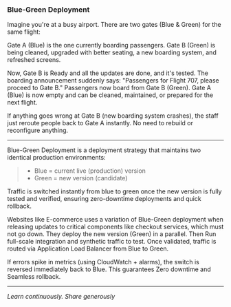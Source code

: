 ### Blue-Green Deployment

Imagine you're at a busy airport. There are two gates (Blue & Green) for the same flight:

Gate A (Blue) is the one currently boarding passengers. Gate B (Green) is being cleaned, upgraded with better seating, a new boarding system, and refreshed screens.

Now, Gate B is Ready and all the updates are done, and it's tested. The boarding announcement suddenly says: "Passengers for Flight 707, please proceed to Gate B." Passengers now board from Gate B (Green). Gate A (Blue) is now empty and can be cleaned, maintained, or prepared for the next flight.

If anything goes wrong at Gate B (new boarding system crashes), the staff just reroute people back to Gate A instantly. No need to rebuild or reconfigure anything.

---

Blue-Green Deployment is a deployment strategy that maintains two identical production environments:

> - Blue = current live (production) version
> - Green = new version (candidate)

Traffic is switched instantly from blue to green once the new version is fully tested and verified, ensuring zero-downtime deployments and quick rollback.

Websites like E-commerce uses a variation of Blue-Green deployment when releasing updates to critical components like checkout services, which must not go down. They deploy the new version (Green) in a parallel. Then Run full-scale integration and synthetic traffic to test. Once validated, traffic is routed via Application Load Balancer from Blue to Green.

If errors spike in metrics (using CloudWatch + alarms), the switch is reversed immediately back to Blue. This guarantees Zero downtime and Seamless rollback.

---

*Learn continuously. Share generously*